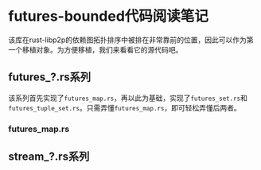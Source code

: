 # futures-bounded代码阅读笔记

该库在rust-libp2p的依赖图拓扑排序中被排在非常靠前的位置，因此可以作为第一个移植对象。为方便移植，我们来看看它的源代码吧。

## futures_?.rs系列

该系列首先实现了`futures_map.rs`，再以此为基础，实现了`futures_set.rs`和`futures_tuple_set.rs`。只需弄懂`futures_map.rs`，即可轻松弄懂后两者。

### futures_map.rs

## stream_?.rs系列